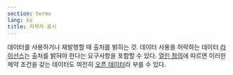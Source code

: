 ```yaml
---
section: terms
lang: ko
title: 저작자 표시
---
```


데이터를 사용하거나 재발행할 때 출처를 밝히는 것. 데이터 사용을 허락하는 데이터 [라이선스](/glossary/ko/terms/licence/)는 출처를 밝혀야 한다는 요구사항을 포함할 수 있다. [열린 정의](/glossary/ko/terms/open-definition/)에 따르면 이러한 제약 조건을 갖는 데이터도 여전히 [오픈 데이터](/glossary/ko/terms/open-data/)라 부를 수 있다.
